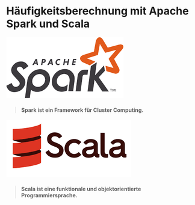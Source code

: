 
# Häufigkeitsberechnung mit Apache Spark und Scala

![alt text](/bild.jpeg)
> #### Spark ist ein Framework für Cluster Computing.

![alt text](/bild2.jpeg)
> #### Scala ist eine funktionale und objektorientierte Programmiersprache.

